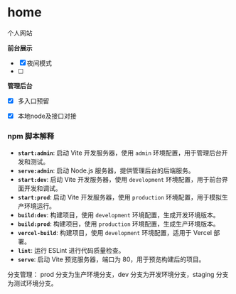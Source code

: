 # home
个人网站

**前台展示**
- [x] 夜间模式
- [ ] 

**管理后台**
- [x] 多入口预留
- [x] 本地node及接口对接



### **npm 脚本解释**

- **`start:admin`**: 启动 Vite 开发服务器，使用 `admin` 环境配置，用于管理后台开发和测试。
- **`serve:admin`**: 启动 Node.js 服务器，提供管理后台的后端服务。
- **`start:dev`**: 启动 Vite 开发服务器，使用 `development` 环境配置，用于前台界面开发和调试。
- **`start:prod`**: 启动 Vite 开发服务器，使用 `production` 环境配置，用于模拟生产环境运行。
- **`build:dev`**: 构建项目，使用 `development` 环境配置，生成开发环境版本。
- **`build:prod`**: 构建项目，使用 `production` 环境配置，生成生产环境版本。
- **`vercel-build`**: 构建项目，使用 `development` 环境配置，适用于 Vercel 部署。
- **`lint`**: 运行 ESLint 进行代码质量检查。
- **`serve`**: 启动 Vite 预览服务器，端口为 80，用于预览构建后的项目。

分支管理： prod 分支为生产环境分支，dev 分支为开发环境分支，staging 分支为测试环境分支。
